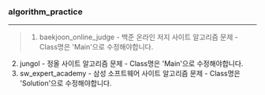 ### algorithm_practice
---
> 1. baekjoon_online_judge
    - 백준 온라인 저지 사이트 알고리즘 문제
    - Class명은 'Main'으로 수정해야합니다.
  2. jungol
    - 정올 사이트 알고리즘 문제
    - Class명은 'Main'으로 수정해야합니다.
  3. sw_expert_academy
    - 삼성 소프트웨어 사이트 알고리즘 문제
    - Class명은 'Solution'으로 수정해야합니다.
  
